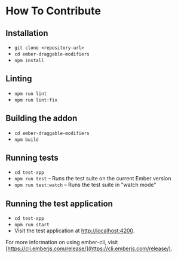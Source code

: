 # How To Contribute

## Installation

- `git clone <repository-url>`
- `cd ember-draggable-modifiers`
- `npm install`

## Linting

- `npm run lint`
- `npm run lint:fix`

## Building the addon

- `cd ember-draggable-modifiers`
- `npm build`

## Running tests

- `cd test-app`
- `npm run test` – Runs the test suite on the current Ember version
- `npm run test:watch` – Runs the test suite in "watch mode"

## Running the test application

- `cd test-app`
- `npm run start`
- Visit the test application at [http://localhost:4200](http://localhost:4200).

For more information on using ember-cli, visit [https://cli.emberjs.com/release/](https://cli.emberjs.com/release/).
